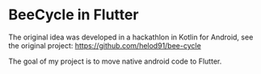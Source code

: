 # BeeCycle in Flutter

The original idea was developed in a hackathlon in Kotlin for Android, see the original project: https://github.com/helod91/bee-cycle

The goal of my project is to move native android code to Flutter.
